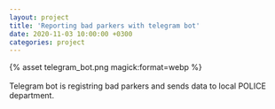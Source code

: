 ```yaml
---
layout: project
title: 'Reporting bad parkers with telegram bot'
date: 2020-11-03 10:00:00 +0300
categories: project
---
```


<div class="alignCenter">
{% asset telegram_bot.png magick:format=webp %}
</div>
<br />
Telegram bot is registring bad parkers and sends data to local POLICE department.
